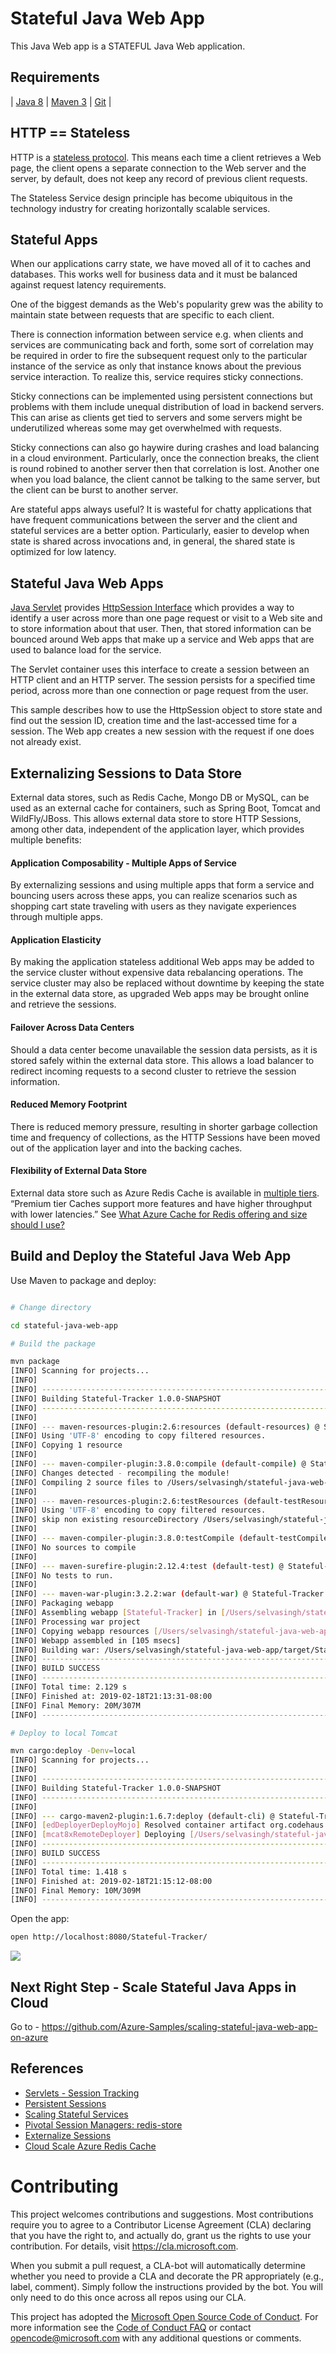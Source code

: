 # Stateful Java Web App

This Java Web app is a STATEFUL Java Web application.

## Requirements

| [Java 8](https://www.azul.com/downloads/azure-only/zulu) | [Maven 3](http://maven.apache.org/) | [Git](https://github.com/) |

## HTTP == Stateless 
HTTP is a [stateless protocol](https://tools.ietf.org/html/rfc7230#page-5). 
This means each time a client retrieves a Web page, the client opens 
a separate connection to the Web server and the server, 
by default, does not keep any record of previous client requests.

The Stateless Service design principle has become ubiquitous in the 
technology industry for creating horizontally scalable services. 

## Stateful Apps

When our applications carry state, we have moved all of it to 
caches and databases. This works well for business data and it 
must be balanced against request latency requirements.

One of the biggest demands as the Web's popularity grew was 
the ability to maintain state between requests that are specific to each client.

There is connection information between service e.g. when clients 
and services are communicating back and forth, some sort of 
correlation may be required in order to fire the subsequent 
request only to the particular instance of the service as only 
that instance knows about the previous service interaction. 
To realize this, service requires sticky connections.

Sticky connections can be implemented using persistent connections 
but problems with them include unequal distribution of load in 
backend servers. This can arise as clients get tied to 
servers and some servers might be underutilized whereas 
some may get overwhelmed with requests.
 
Sticky connections can also go haywire during crashes and load balancing in a
 cloud environment. Particularly, once the connection breaks, 
 the client is round robined to another server then that correlation is lost. 
 Another one when you load balance, the client cannot be talking to the 
 same server, but the client can be burst to another server.

Are stateful apps always useful? 
It is wasteful for chatty applications that have 
frequent communications between the server and the client 
and stateful services are a better option. Particularly, 
easier to develop when state is shared across invocations and, 
in general, the shared state is optimized for low latency.

## Stateful Java Web Apps

[Java Servlet](https://javaee.github.io/javaee-spec/javadocs/javax/servlet/http/package-summary.html) 
provides [HttpSession Interface](https://javaee.github.io/javaee-spec/javadocs/javax/servlet/http/HttpSession.html) 
which provides a way to identify a user across more than one 
page request or visit to a Web site and to store information about 
that user. Then, that stored information can be bounced around 
Web apps that make up a service and Web apps that are used to 
balance load for the service.

The Servlet container uses this interface to create a session 
between an HTTP client and an HTTP server. The session persists 
for a specified time period, across more than one connection or 
page request from the user.

This sample describes how to use the HttpSession object to store state and 
find out the 
session ID, creation time and the last-accessed time for a session. 
The Web app creates a new session with the request if one does not already exist.

## Externalizing Sessions to Data Store

External data stores, such as Redis Cache, Mongo DB or MySQL, 
can be used as an external cache for containers, such as Spring Boot, 
Tomcat and WildFly/JBoss. This allows external data store to store 
HTTP Sessions, among other data, independent of the application layer, 
which provides multiple benefits:

#### Application Composability - Multiple Apps of Service

By externalizing sessions and using multiple apps that form a service and 
bouncing users across these apps, you
can realize scenarios such as shopping cart state 
traveling with users as they navigate experiences
through multiple apps.

#### Application Elasticity

By making the application stateless additional Web apps may be added to 
the service cluster without expensive data rebalancing operations. The 
service cluster may also be replaced without downtime by keeping the 
state in the external data store, as upgraded Web apps may be brought 
online and retrieve the sessions.

#### Failover Across Data Centers

Should a data center become unavailable the session data persists, 
as it is stored safely within the external data store. This allows a 
load balancer to redirect incoming requests to a second cluster to 
retrieve the session information.

#### Reduced Memory Footprint

There is reduced memory pressure, resulting in shorter garbage 
collection time and frequency of collections, as the HTTP Sessions 
have been moved out of the application layer and into the backing caches.

#### Flexibility of External Data Store

External data store such as Azure Redis Cache is available in 
[multiple tiers](https://docs.microsoft.com/en-us/azure/azure-cache-for-redis/cache-overview#azure-cache-for-redis-offerings). 
“Premium tier Caches support more features and have higher throughput with 
lower latencies.” See [What Azure Cache for Redis offering and size should I use?](https://docs.microsoft.com/en-us/azure/azure-cache-for-redis/cache-faq#what-azure-cache-for-redis-offering-and-size-should-i-use)


## Build and Deploy the Stateful Java Web App

Use Maven to package and deploy:

```bash

# Change directory

cd stateful-java-web-app

# Build the package 

mvn package
[INFO] Scanning for projects...
[INFO] 
[INFO] ------------------------------------------------------------------------
[INFO] Building Stateful-Tracker 1.0.0-SNAPSHOT
[INFO] ------------------------------------------------------------------------
[INFO] 
[INFO] --- maven-resources-plugin:2.6:resources (default-resources) @ Stateful-Tracker ---
[INFO] Using 'UTF-8' encoding to copy filtered resources.
[INFO] Copying 1 resource
[INFO] 
[INFO] --- maven-compiler-plugin:3.8.0:compile (default-compile) @ Stateful-Tracker ---
[INFO] Changes detected - recompiling the module!
[INFO] Compiling 2 source files to /Users/selvasingh/stateful-java-web-app/target/classes
[INFO] 
[INFO] --- maven-resources-plugin:2.6:testResources (default-testResources) @ Stateful-Tracker ---
[INFO] Using 'UTF-8' encoding to copy filtered resources.
[INFO] skip non existing resourceDirectory /Users/selvasingh/stateful-java-web-app/src/test/resources
[INFO] 
[INFO] --- maven-compiler-plugin:3.8.0:testCompile (default-testCompile) @ Stateful-Tracker ---
[INFO] No sources to compile
[INFO] 
[INFO] --- maven-surefire-plugin:2.12.4:test (default-test) @ Stateful-Tracker ---
[INFO] No tests to run.
[INFO] 
[INFO] --- maven-war-plugin:3.2.2:war (default-war) @ Stateful-Tracker ---
[INFO] Packaging webapp
[INFO] Assembling webapp [Stateful-Tracker] in [/Users/selvasingh/stateful-java-web-app/target/Stateful-Tracker-1.0.0-SNAPSHOT]
[INFO] Processing war project
[INFO] Copying webapp resources [/Users/selvasingh/stateful-java-web-app/src/main/webapp]
[INFO] Webapp assembled in [105 msecs]
[INFO] Building war: /Users/selvasingh/stateful-java-web-app/target/Stateful-Tracker-1.0.0-SNAPSHOT.war
[INFO] ------------------------------------------------------------------------
[INFO] BUILD SUCCESS
[INFO] ------------------------------------------------------------------------
[INFO] Total time: 2.129 s
[INFO] Finished at: 2019-02-18T21:13:31-08:00
[INFO] Final Memory: 20M/307M
[INFO] ------------------------------------------------------------------------

# Deploy to local Tomcat

mvn cargo:deploy -Denv=local
[INFO] Scanning for projects...
[INFO] 
[INFO] ------------------------------------------------------------------------
[INFO] Building Stateful-Tracker 1.0.0-SNAPSHOT
[INFO] ------------------------------------------------------------------------
[INFO] 
[INFO] --- cargo-maven2-plugin:1.6.7:deploy (default-cli) @ Stateful-Tracker ---
[INFO] [edDeployerDeployMojo] Resolved container artifact org.codehaus.cargo:cargo-core-container-tomcat:jar:1.6.7 for container tomcat8x
[INFO] [mcat8xRemoteDeployer] Deploying [/Users/selvasingh/stateful-java-web-app/target/Stateful-Tracker-1.0.0-SNAPSHOT.war]
[INFO] ------------------------------------------------------------------------
[INFO] BUILD SUCCESS
[INFO] ------------------------------------------------------------------------
[INFO] Total time: 1.418 s
[INFO] Finished at: 2019-02-18T21:15:12-08:00
[INFO] Final Memory: 10M/309M
[INFO] ------------------------------------------------------------------------
```

Open the app:

```bash
open http://localhost:8080/Stateful-Tracker/
```

![](./media/Cloud-Scale-Web-App-Session-Management.jpg)

## Next Right Step - Scale Stateful Java Apps in Cloud

Go to - https://github.com/Azure-Samples/scaling-stateful-java-web-app-on-azure 

## References
- [Servlets - Session Tracking](https://www.tutorialspoint.com/servlets/servlets-session-tracking.htm)
- [Persistent Sessions](https://www.oxxus.net/tutorials/tomcat/persistent-sessions)
- [Scaling Stateful Services](https://www.infoq.com/news/2015/11/scaling-stateful-services)
- [Pivotal Session Managers: redis-store](https://github.com/pivotalsoftware/session-managers/tree/master/redis-store)
- [Externalize Sessions](https://access.redhat.com/documentation/en-us/red_hat_data_grid/7.1/html/administration_and_configuration_guide/externalize_sessions)
- [Cloud Scale Azure Redis Cache](https://docs.microsoft.com/en-us/azure/azure-cache-for-redis/cache-overview#azure-cache-for-redis-offerings)

# Contributing

This project welcomes contributions and suggestions.  Most contributions require you to agree to a
Contributor License Agreement (CLA) declaring that you have the right to, and actually do, grant us
the rights to use your contribution. For details, visit https://cla.microsoft.com.

When you submit a pull request, a CLA-bot will automatically determine whether you need to provide
a CLA and decorate the PR appropriately (e.g., label, comment). Simply follow the instructions
provided by the bot. You will only need to do this once across all repos using our CLA.

This project has adopted the [Microsoft Open Source Code of Conduct](https://opensource.microsoft.com/codeofconduct/).
For more information see the [Code of Conduct FAQ](https://opensource.microsoft.com/codeofconduct/faq/) or
contact [opencode@microsoft.com](mailto:opencode@microsoft.com) with any additional questions or comments.

